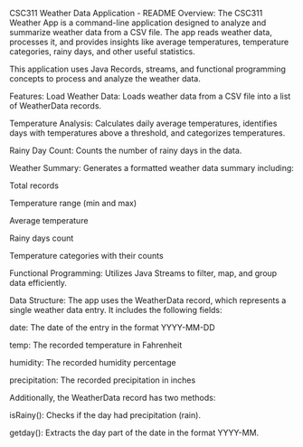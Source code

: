 CSC311 Weather Data Application - README
Overview:
The CSC311 Weather App is a command-line application designed to analyze and summarize weather data from a CSV file. The app reads weather data, processes it, and provides insights like average temperatures, temperature categories, rainy days, and other useful statistics.

This application uses Java Records, streams, and functional programming concepts to process and analyze the weather data.

Features:
Load Weather Data: Loads weather data from a CSV file into a list of WeatherData records.

Temperature Analysis: Calculates daily average temperatures, identifies days with temperatures above a threshold, and categorizes temperatures.

Rainy Day Count: Counts the number of rainy days in the data.

Weather Summary: Generates a formatted weather data summary including:

Total records

Temperature range (min and max)

Average temperature

Rainy days count

Temperature categories with their counts

Functional Programming: Utilizes Java Streams to filter, map, and group data efficiently.

Data Structure:
The app uses the WeatherData record, which represents a single weather data entry. It includes the following fields:

date: The date of the entry in the format YYYY-MM-DD

temp: The recorded temperature in Fahrenheit

humidity: The recorded humidity percentage

precipitation: The recorded precipitation in inches

Additionally, the WeatherData record has two methods:

isRainy(): Checks if the day had precipitation (rain).

getday(): Extracts the day part of the date in the format YYYY-MM.
